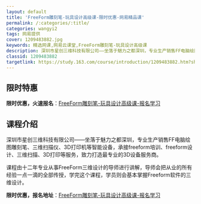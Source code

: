 ```yaml
---
layout: default
title: 'FreeForm雕刻笔-玩具设计高级课-限时优惠-网易精品课'
permalink: /:categories/:title/
categories: wangyi2
tags: 网易提供
cover: 1209483882.jpg
keywords: 精选网课,网易云课堂,FreeForm雕刻笔-玩具设计高级课
description: 深圳市星创三维科技有限公司——坐落于魅力之都深圳，专业生产销售FF电脑绘图雕刻笔、三维扫描仪、3D打印机等智能设备，承接
classid: 1209483882
targetlink: https://study.163.com/course/introduction/1209483882.htm?share=1&shareId=1025206652&utm_campaign=share&utm_medium=iphoneShare&utm_source=&utm_u=1025206652
---
```


## 限时特惠

**限时优惠，火速报名**：[FreeForm雕刻笔-玩具设计高级课-报名学习](https://study.163.com/course/introduction/1209483882.htm?share=1&shareId=1025206652&utm_campaign=share&utm_medium=iphoneShare&utm_source=&utm_u=1025206652)

## 课程介绍

深圳市星创三维科技有限公司——坐落于魅力之都深圳，专业生产销售FF电脑绘图雕刻笔、三维扫描仪、3D打印机等智能设备，承接freeform培训、freeform设计、三维扫描、3D打印等服务，致力打造最专业的3D设备服务商。

课程由十二年专业从事FreeForm三维设计的导师进行讲解，导师会把从业的所有经验一点一滴的全部传授，学完这个课程，学员则会基本掌握Freeform软件的三维设计。

**限时优惠，报名地址**：[FreeForm雕刻笔-玩具设计高级课-报名学习](https://study.163.com/course/introduction/1209483882.htm?share=1&shareId=1025206652&utm_campaign=share&utm_medium=iphoneShare&utm_source=&utm_u=1025206652)

